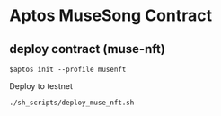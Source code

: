 # Aptos MuseSong Contract


## deploy contract (muse-nft)
```
$aptos init --profile musenft
```

Deploy to testnet

```sh
./sh_scripts/deploy_muse_nft.sh
```
